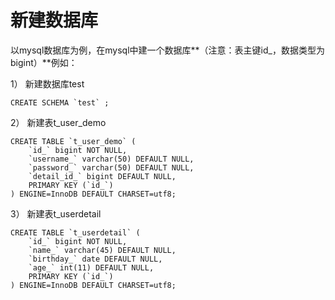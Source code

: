 # 新建数据库

以mysql数据库为例，在mysql中建一个数据库**（注意：表主键id_，数据类型为bigint）**例如：

1） 新建数据库test

	CREATE SCHEMA `test` ;

2） 新建表t\_user_demo

	CREATE TABLE `t_user_demo` (
		`id_` bigint NOT NULL,
		`username_` varchar(50) DEFAULT NULL,
		`password_` varchar(50) DEFAULT NULL,
		`detail_id_` bigint DEFAULT NULL,
		PRIMARY KEY (`id_`)
	) ENGINE=InnoDB DEFAULT CHARSET=utf8;

3） 新建表t\_userdetail

	CREATE TABLE `t_userdetail` (
		`id_` bigint NOT NULL,
		`name_` varchar(45) DEFAULT NULL,
		`birthday_` date DEFAULT NULL,
		`age_` int(11) DEFAULT NULL,
		PRIMARY KEY (`id_`)
	) ENGINE=InnoDB DEFAULT CHARSET=utf8;
